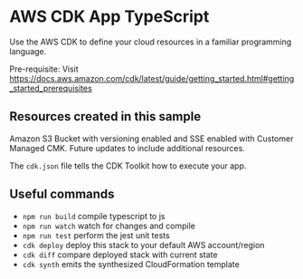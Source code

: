 # AWS CDK App TypeScript
Use the AWS CDK to define your cloud resources in a familiar programming language.

Pre-requisite: Visit https://docs.aws.amazon.com/cdk/latest/guide/getting_started.html#getting_started_prerequisites

## Resources created in this sample
Amazon S3 Bucket with versioning enabled and SSE enabled with Customer Managed CMK. Future updates to include additional resources.

The `cdk.json` file tells the CDK Toolkit how to execute your app.

## Useful commands

 * `npm run build`   compile typescript to js
 * `npm run watch`   watch for changes and compile
 * `npm run test`    perform the jest unit tests
 * `cdk deploy`      deploy this stack to your default AWS account/region
 * `cdk diff`        compare deployed stack with current state
 * `cdk synth`       emits the synthesized CloudFormation template

